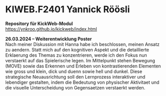 # KIWEB.F2401 Yannick Röösli

**Repository für KickWeb-Modul**<br>
https://ynkroo.github.io/kickweb/index.html

**26.03.2024 – Weiterentwicklung Poster**<br>
Nach meiner Diskussion mit Hanna habe ich beschlossen, meinen Ansatz zu aendern. Statt mich auf den kognitiven Aspekt und die detaillierte Erklaerung des Themas zu konzentrieren, werde ich den Fokus nun verstaerkt auf das Spielerische legen. Im Mittelpunkt stehen Bewegung (MOVE) sowie das Erkennen und Erleben von kontrastierenden Elementen wie gross und klein, dick und duenn sowie hell und dunkel. Diese strategische Neuausrichtung soll den Lernprozess interaktiver und lebendiger gestalten, indem die Bedeutung von physischer Aktivitaet und die visuelle Unterscheidung von Gegensaetzen verstaerkt werden.
